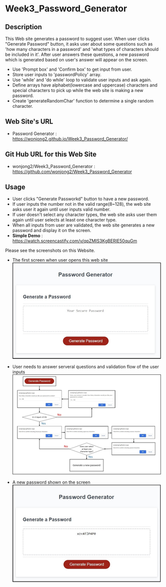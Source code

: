 # Week3_Password_Generator

## Description

This Web site generates a password to suggest user. 
When user clicks "Generate Password" button, it asks user about some questions such as 'how many characters in a password' and 'what types of characters should be included in it'.
After user answers these questions, a new password which is generated based on user's answer will appear on the screen.

- Use 'Prompt box' and 'Confirm box' to get input from user.
- Store user inputs to 'passwordPolicy' array.
- Use 'while' and 'do while' loop to validate user inputs and ask again.
- Define arrays have alphabet(lowercase and uppercase) characters and special characters to pick up while the web site is making a new password. 
- Create 'generateRandomChar' function to determine a single random character.

## Web Site's URL

- Password Generator : 
https://wonjong2.github.io/Week3_Password_Generator/

## Git Hub URL for this Web Site
- wonjong2/Week3_Password_Generator : https://github.com/wonjong2/Week3_Password_Generator

## Usage

- User clicks "Generate Passworkd" button to have a new password.
- If user inputs the number not in the valid range(8~128), the web site asks user it again until user inputs valid number.
- If user doesn't select any character types, the web site asks user them again until user selects at least one character type.
- When all inputs from user are validated, the web site generates a new password and display it on the screen.
- __Simple Demo__ : https://watch.screencastify.com/v/qpZMIS3KgBERIE50quGm

Please see the screenshots on this Website.

- The first screen when user opens this web site<br>
    ![First Page](images/launchScreen.jpg)

- User needs to answer serveral questions and validation flow of the user inputs<br>
    ![Questions](/images/validateflow.jpg)

- A new password shown on the screen <br>
    ![Result](/images/result.jpg) 


